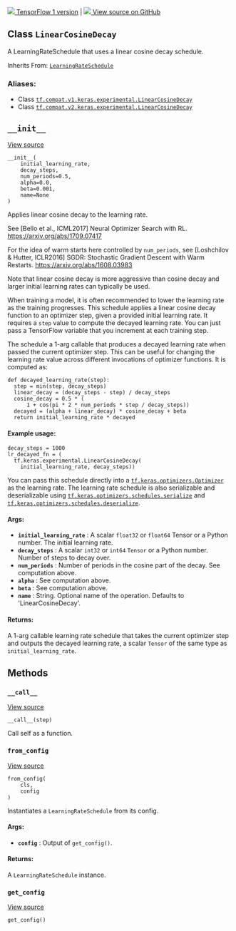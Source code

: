 [ ![](https://tensorflow.google.cn/images/tf_logo_32px.png) TensorFlow 1
version](/versions/r1.15/api_docs/python/tf/keras/experimental/LinearCosineDecay)
|  [ ![](https://tensorflow.google.cn/images/GitHub-Mark-32px.png) View source
on GitHub
](https://github.com/tensorflow/tensorflow/blob/r2.0/tensorflow/python/keras/optimizer_v2/learning_rate_schedule.py#L730-L842)  
  
  
## Class `LinearCosineDecay`

A LearningRateSchedule that uses a linear cosine decay schedule.

Inherits From:
[`LearningRateSchedule`](https://tensorflow.google.cn/api_docs/python/tf/keras/optimizers/schedules/LearningRateSchedule)

### Aliases:

  * Class [`tf.compat.v1.keras.experimental.LinearCosineDecay`](/api_docs/python/tf/keras/experimental/LinearCosineDecay)
  * Class [`tf.compat.v2.keras.experimental.LinearCosineDecay`](/api_docs/python/tf/keras/experimental/LinearCosineDecay)

## `__init__`

[View
source](https://github.com/tensorflow/tensorflow/blob/r2.0/tensorflow/python/keras/optimizer_v2/learning_rate_schedule.py#L733-L810)

    
    
    __init__(
        initial_learning_rate,
        decay_steps,
        num_periods=0.5,
        alpha=0.0,
        beta=0.001,
        name=None
    )
    

Applies linear cosine decay to the learning rate.

See [Bello et al., ICML2017] Neural Optimizer Search with RL.
https://arxiv.org/abs/1709.07417

For the idea of warm starts here controlled by `num_periods`, see [Loshchilov
& Hutter, ICLR2016] SGDR: Stochastic Gradient Descent with Warm Restarts.
https://arxiv.org/abs/1608.03983

Note that linear cosine decay is more aggressive than cosine decay and larger
initial learning rates can typically be used.

When training a model, it is often recommended to lower the learning rate as
the training progresses. This schedule applies a linear cosine decay function
to an optimizer step, given a provided initial learning rate. It requires a
`step` value to compute the decayed learning rate. You can just pass a
TensorFlow variable that you increment at each training step.

The schedule a 1-arg callable that produces a decayed learning rate when
passed the current optimizer step. This can be useful for changing the
learning rate value across different invocations of optimizer functions. It is
computed as:

    
    
    def decayed_learning_rate(step):
      step = min(step, decay_steps)
      linear_decay = (decay_steps - step) / decay_steps
      cosine_decay = 0.5 * (
          1 + cos(pi * 2 * num_periods * step / decay_steps))
      decayed = (alpha + linear_decay) * cosine_decay + beta
      return initial_learning_rate * decayed
    

#### Example usage:

    
    
    decay_steps = 1000
    lr_decayed_fn = (
      tf.keras.experimental.LinearCosineDecay(
        initial_learning_rate, decay_steps))
    

You can pass this schedule directly into a
[`tf.keras.optimizers.Optimizer`](https://tensorflow.google.cn/api_docs/python/tf/keras/optimizers/Optimizer)
as the learning rate. The learning rate schedule is also serializable and
deserializable using
[`tf.keras.optimizers.schedules.serialize`](https://tensorflow.google.cn/api_docs/python/tf/keras/optimizers/schedules/serialize)
and
[`tf.keras.optimizers.schedules.deserialize`](https://tensorflow.google.cn/api_docs/python/tf/keras/optimizers/schedules/deserialize).

#### Args:

  * **`initial_learning_rate`** : A scalar `float32` or `float64` Tensor or a Python number. The initial learning rate.
  * **`decay_steps`** : A scalar `int32` or `int64` `Tensor` or a Python number. Number of steps to decay over.
  * **`num_periods`** : Number of periods in the cosine part of the decay. See computation above.
  * **`alpha`** : See computation above.
  * **`beta`** : See computation above.
  * **`name`** : String. Optional name of the operation. Defaults to 'LinearCosineDecay'.

#### Returns:

A 1-arg callable learning rate schedule that takes the current optimizer step
and outputs the decayed learning rate, a scalar `Tensor` of the same type as
`initial_learning_rate`.

## Methods

### `__call__`

[View
source](https://github.com/tensorflow/tensorflow/blob/r2.0/tensorflow/python/keras/optimizer_v2/learning_rate_schedule.py#L812-L832)

    
    
    __call__(step)
    

Call self as a function.

### `from_config`

[View
source](https://github.com/tensorflow/tensorflow/blob/r2.0/tensorflow/python/keras/optimizer_v2/learning_rate_schedule.py#L50-L60)

    
    
    from_config(
        cls,
        config
    )
    

Instantiates a `LearningRateSchedule` from its config.

#### Args:

  * **`config`** : Output of `get_config()`.

#### Returns:

A `LearningRateSchedule` instance.

### `get_config`

[View
source](https://github.com/tensorflow/tensorflow/blob/r2.0/tensorflow/python/keras/optimizer_v2/learning_rate_schedule.py#L834-L842)

    
    
    get_config()
    

